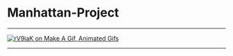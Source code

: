 Manhattan-Project
=================

************************************************************


<a href="http://i.picasion.com/pic76/d86d176d7d64b6172b3ac40be89774f3.gif" title="rV9iaK on Make A Gif, Animated Gifs"><img src="http://i.picasion.com/pic76/3551cc6009bcb66d58be3495b0745c5c.gif" alt="rV9iaK on Make A Gif, Animated Gifs"></a><div style="font-size:11px;"> <a href="http://makeagif.com/" title="make a gif"> </div>



**************************************************
